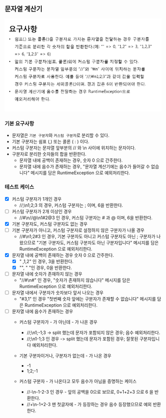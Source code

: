 ## 문자열 계산기
![img.png](img.png)
### 기본 요구사항
- 문자열은 `기본 구분자`와 `커스텀 구분자`로 분리할 수 있다.
- 기본 구분자는 쉼표 (,) 또는 콜론 ( : ) 이다.
- 커스텀 구분자는 문자열 앞부분의 // 와 \n 사이에 위치하는 문자이다.
- 구분자로 분리한 숫자들의 합을 반환한다.
  - 문자열 내에 공백이 존재하는 경우, 숫자 0 으로 간주한다.
  - 문자열 내에 음수가 존재하는 경우, "문자열 계산기에는 음수가 들어갈 수 없습니다" 메시지를 담은 RuntimeException 으로 예외처리한다.

### 테스트 케이스
  - [x] 커스텀 구분자가 1개인 경우
     - //;\n1;2;3 의 경우, 커스텀 구분자는 ; 이며, 6을 반환한다.
  - [ ] 커스텀 구분자가 2개 이상인 경우
     - //#\n//@\n1#2@3 인 경우, 커스텀 구분자는 # 과 @ 이며, 6을 반환한다.
  - [x] 기본 구분자도, 커스텀 구분자도 없는 경우 
  - [ ] 기본 구분자가 아니고, 커스텀 구분자로 설정하지 않은 구분자가 나올 경우
     - //#\n1;2#3 인 경우, 기본 구분자도 아니고 커스텀 구분자도 아닌 ; 구분자가 나왔으므로 "기본 구분자도, 커스텀 구분자도 아닌 구분자입니다" 메시지를 담은 RuntimeException 으로 예외처리한다.
  - [x] 문자열 내에 공백이 존재하는 경우 숫자 0 으로 간주한다.
     - [x] " ,1,2" 인 경우, 3을 반환한다.
     - [x] "", " "인 경우, 0을 반환한다.
  - [ ] 문자열 내에 숫자가 존재하지 않는 경우
     - "//#\n#" 인 경우, "숫자가 존재하지 않습니다" 메시지를 담은 RuntimeException 으로 예외처리한다.
  - [ ] 문자열 내에서 구분자가 숫자보다 앞서 나오는 경우
     - "#3,1" 인 경우 "첫번째 숫자 앞에는 구분자가 존재할 수 없습니다" 메시지를 담은 RuntimeException 으로 예외처리한다.
  - [ ] 문자열 내에 음수가 존재하는 경우 
    - 커스텀 구분자가 - 가 아닌데 - 가 나온 경우
      - //;\n1;-1;3 -> split 했는데 문자가 포함되지 않은 경우; 음수 예외처리한다.
      - //;\n1-1;3 인 경우 -> split 했는데 문자가 포함된 경우; 잘못된 구분자입니다 예외처리한다.
   
    - 기본 구분자이거나, 구분자가 없는데 - 가 나온 경우
      - -1
      - 1;2;-1
    - 커스텀 구분자 - 가 나온다고 모두 음수가 아님을 증명하는 케이스
      - //-\n-1-2-3 인 경우 - 앞의 공백을 0으로 보므로, 0+1+2+3 으로 6 을 반환한다.
      - //+\n-1+2-3 맨 첫글자에 - 가 등장하는 경우 음수 등장했으므로 예외 반환한다.
    